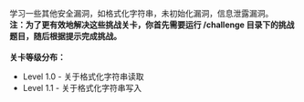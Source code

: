 学习一些其他安全漏洞，如格式化字符串，未初始化漏洞，信息泄露漏洞。  
**注：为了更有效地解决这些挑战关卡，你首先需要运行 /challenge 目录下的挑战题目，随后根据提示完成挑战。**
\
\
**关卡等级分布：**
- Level 1.0 - 关于格式化字符串读取
- Level 1.1 - 关于格式化字符串写入

